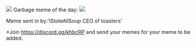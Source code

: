 <img src="https://i.ibb.co/WkCvq1b/repository-open-graph-template.png">
<meta content="https://2no.co/logger/kd68bb3gDEV3/" property="og:image">
Garbage meme of the day:
<img src="https://i.ibb.co/P5BYybD/image0-1.jpg">

Meme sent in by:'IStoleAllSoup CEO of toasters'


*Join https://discord.gg/khbcRP and send your memes for your meme to be added.
